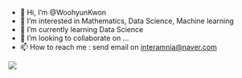 - 👋 Hi, I’m @WoohyunKwon
- 👀 I’m interested in Mathematics, Data Science, Machine learning
- 🌱 I’m currently learning Data Science
- 💞️ I’m looking to collaborate on ...
- 📫 How to reach me : send email on interamnia@naver.com

<!---
WoohyunKwon/WoohyunKwon is a ✨ special ✨ repository because its `README.md` (this file) appears on your GitHub profile.
You can click the Preview link to take a look at your changes.
--->

<a href="https://simpleicons.org/?q=python" target="_blank"><img src="https://img.shields.io/badge/Python-3776AB?style=flat-square&logo=Python&logoColor=white"/></a>
